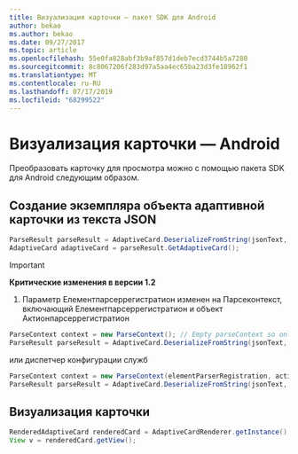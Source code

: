 ```yaml
---
title: Визуализация карточки — пакет SDK для Android
author: bekao
ms.author: bekao
ms.date: 09/27/2017
ms.topic: article
ms.openlocfilehash: 55e0fa828abf3b9af857d1deb7ecd3744b5a7280
ms.sourcegitcommit: 8c8067206f283d97a5aa4ec65ba23d3fe18962f1
ms.translationtype: MT
ms.contentlocale: ru-RU
ms.lasthandoff: 07/17/2019
ms.locfileid: "68299522"
---
```

# <a name="render-a-card---android"></a>Визуализация карточки — Android

Преобразовать карточку для просмотра можно с помощью пакета SDK для Android следующим образом.

## <a name="create-adaptive-card-object-instance-from-json-text"></a>Создание экземпляра объекта адаптивной карточки из текста JSON

```java
ParseResult parseResult = AdaptiveCard.DeserializeFromString(jsonText, AdaptiveCardRenderer.VERSION, elementParserRegistration);
AdaptiveCard adaptiveCard = parseResult.GetAdaptiveCard();
```
> [!IMPORTANT]
> **Критические изменения в версии 1.2**
> 

1. Параметр Елементпарсеррегистратион изменен на Парсеконтекст, включающий Елементпарсеррегистратион и объект Актионпарсеррегистратион

```java
ParseContext context = new ParseContext(); // Empty parseContext so only known elements up to v1.2 will be parsed
ParseResult parseResult = AdaptiveCard.DeserializeFromString(jsonText, AdaptiveCardRenderer.VERSION, context);
```

или диспетчер конфигурации служб

```java
ParseContext context = new ParseContext(elementParserRegistration, actionParserRegistration);
ParseResult parseResult = AdaptiveCard.DeserializeFromString(jsonText, AdaptiveCardRenderer.VERSION, context);
```

## <a name="render-a-card"></a>Визуализация карточки

```java
RenderedAdaptiveCard renderedCard = AdaptiveCardRenderer.getInstance().render(context, fragmentManager, adaptiveCard, cardActionHandler, hostConfig);
View v = renderedCard.getView();
```
